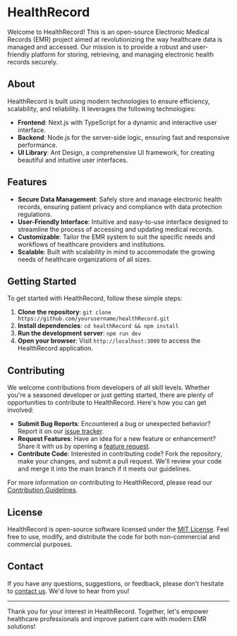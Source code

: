# HealthRecord

Welcome to HealthRecord! This is an open-source Electronic Medical Records (EMR) project aimed at revolutionizing the way healthcare data is managed and accessed. Our mission is to provide a robust and user-friendly platform for storing, retrieving, and managing electronic health records securely.

## About

HealthRecord is built using modern technologies to ensure efficiency, scalability, and reliability. It leverages the following technologies:

- **Frontend**: Next.js with TypeScript for a dynamic and interactive user interface.
- **Backend**: Node.js for the server-side logic, ensuring fast and responsive performance.
- **UI Library**: Ant Design, a comprehensive UI framework, for creating beautiful and intuitive user interfaces.

## Features

- **Secure Data Management**: Safely store and manage electronic health records, ensuring patient privacy and compliance with data protection regulations.
- **User-Friendly Interface**: Intuitive and easy-to-use interface designed to streamline the process of accessing and updating medical records.
- **Customizable**: Tailor the EMR system to suit the specific needs and workflows of healthcare providers and institutions.
- **Scalable**: Built with scalability in mind to accommodate the growing needs of healthcare organizations of all sizes.

## Getting Started

To get started with HealthRecord, follow these simple steps:

1. **Clone the repository**: `git clone https://github.com/yourusername/healthRecord.git`
2. **Install dependencies**: `cd healthRecord && npm install`
3. **Run the development server**: `npm run dev`
4. **Open your browser**: Visit `http://localhost:3000` to access the HealthRecord application.

## Contributing

We welcome contributions from developers of all skill levels. Whether you're a seasoned developer or just getting started, there are plenty of opportunities to contribute to HealthRecord. Here's how you can get involved:

- **Submit Bug Reports**: Encountered a bug or unexpected behavior? Report it on our [issue tracker](https://github.com/jatinkaushik/healthRecord/issues).
- **Request Features**: Have an idea for a new feature or enhancement? Share it with us by opening a [feature request](https://github.com/jatinkaushik/healthRecord/issues).
- **Contribute Code**: Interested in contributing code? Fork the repository, make your changes, and submit a pull request. We'll review your code and merge it into the main branch if it meets our guidelines.

For more information on contributing to HealthRecord, please read our [Contribution Guidelines](CONTRIBUTING.md).

## License

HealthRecord is open-source software licensed under the [MIT License](LICENSE). Feel free to use, modify, and distribute the code for both non-commercial and commercial purposes.

## Contact

If you have any questions, suggestions, or feedback, please don't hesitate to [contact us](mailto:iam@jatinkaushik.com). We'd love to hear from you!

---

Thank you for your interest in HealthRecord. Together, let's empower healthcare professionals and improve patient care with modern EMR solutions!
